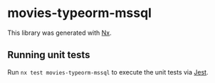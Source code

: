 # movies-typeorm-mssql

This library was generated with [Nx](https://nx.dev).

## Running unit tests

Run `nx test movies-typeorm-mssql` to execute the unit tests via [Jest](https://jestjs.io).
